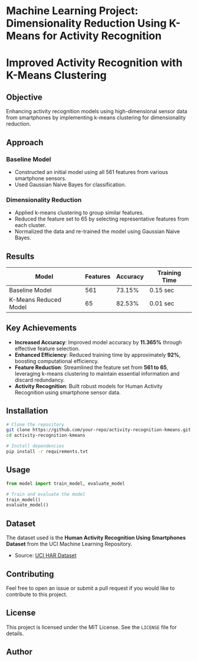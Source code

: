 # Machine Learning Project: Dimensionality Reduction Using K-Means for Activity Recognition
# Improved Activity Recognition with K-Means Clustering

## Objective
Enhancing activity recognition models using high-dimensional sensor data from smartphones by implementing k-means clustering for dimensionality reduction.

## Approach

### Baseline Model
- Constructed an initial model using all 561 features from various smartphone sensors.
- Used Gaussian Naive Bayes for classification.

### Dimensionality Reduction
- Applied k-means clustering to group similar features.
- Reduced the feature set to 65 by selecting representative features from each cluster.
- Normalized the data and re-trained the model using Gaussian Naive Bayes.

## Results

| Model | Features | Accuracy | Training Time |
|--------|---------|----------|--------------|
| Baseline Model | 561 | 73.15% | 0.15 sec |
| K-Means Reduced Model | 65 | 82.53% | 0.01 sec |

## Key Achievements
- **Increased Accuracy**: Improved model accuracy by **11.365%** through effective feature selection.
- **Enhanced Efficiency**: Reduced training time by approximately **92%**, boosting computational efficiency.
- **Feature Reduction**: Streamlined the feature set from **561 to 65**, leveraging k-means clustering to maintain essential information and discard redundancy.
- **Activity Recognition**: Built robust models for Human Activity Recognition using smartphone sensor data.

## Installation

```bash
# Clone the repository
git clone https://github.com/your-repo/activity-recognition-kmeans.git
cd activity-recognition-kmeans

# Install dependencies
pip install -r requirements.txt
```

## Usage

```python
from model import train_model, evaluate_model

# Train and evaluate the model
train_model()
evaluate_model()
```

## Dataset
The dataset used is the **Human Activity Recognition Using Smartphones Dataset** from the UCI Machine Learning Repository.

- Source: [UCI HAR Dataset](https://archive.ics.uci.edu/ml/datasets/human+activity+recognition+using+smartphones)

## Contributing
Feel free to open an issue or submit a pull request if you would like to contribute to this project.

## License
This project is licensed under the MIT License. See the `LICENSE` file for details.

## Author
